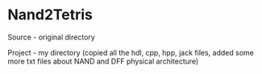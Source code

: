 # Nand2Tetris

Source - original directory

Project - my directory (copied all the hdl, cpp, hpp, jack files, added some more txt files
about NAND and DFF physical architecture)
